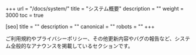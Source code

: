 +++
url = "/docs/system/"
title = "システム概要"
description = ""
weight = 3000
toc = true

[seo]
title = ""
description = ""
canonical = ""
robots = ""
+++

ご利用規約やプライバシーポリシー、その他更新内容やバグの報告など、システム全般的なアナウンスを掲載しているセクションです。

